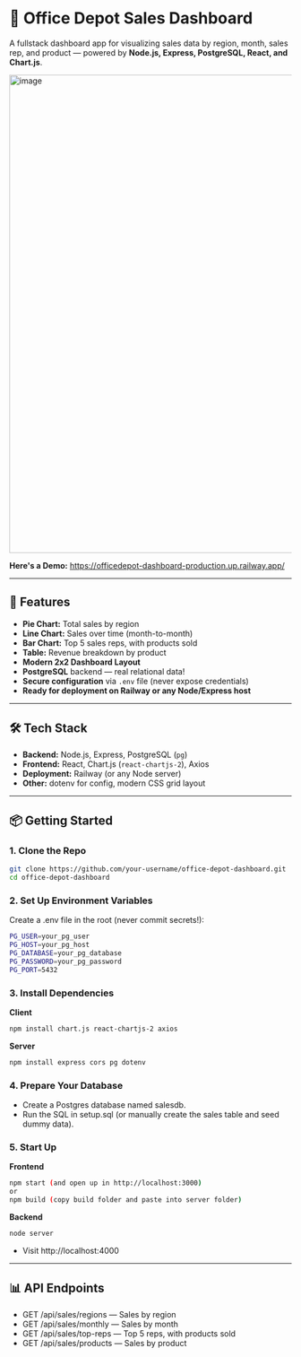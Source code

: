 # 🏢 Office Depot Sales Dashboard

A fullstack dashboard app for visualizing sales data by region, month, sales rep, and product — powered by **Node.js, Express, PostgreSQL, React, and Chart.js**.

<img width="1084" height="853" alt="image" src="https://github.com/user-attachments/assets/b7ed061f-b55d-4348-83a9-175387882c84" />

**Here's a Demo:** https://officedepot-dashboard-production.up.railway.app/

---

## 🚀 Features

- **Pie Chart:** Total sales by region
- **Line Chart:** Sales over time (month-to-month)
- **Bar Chart:** Top 5 sales reps, with products sold
- **Table:** Revenue breakdown by product
- **Modern 2x2 Dashboard Layout**
- **PostgreSQL** backend — real relational data!
- **Secure configuration** via `.env` file (never expose credentials)
- **Ready for deployment on Railway or any Node/Express host**

---

## 🛠️ Tech Stack

- **Backend:** Node.js, Express, PostgreSQL (`pg`)
- **Frontend:** React, Chart.js (`react-chartjs-2`), Axios
- **Deployment:** Railway (or any Node server)
- **Other:** dotenv for config, modern CSS grid layout

---

## 📦 Getting Started

### 1. **Clone the Repo**

```bash
git clone https://github.com/your-username/office-depot-dashboard.git
cd office-depot-dashboard
```

### 2. **Set Up Environment Variables**

Create a .env file in the root (never commit secrets!):
```bash
PG_USER=your_pg_user
PG_HOST=your_pg_host
PG_DATABASE=your_pg_database
PG_PASSWORD=your_pg_password
PG_PORT=5432
```

### 3. **Install Dependencies**

**Client**
```bash
npm install chart.js react-chartjs-2 axios
```
**Server**
```bash
npm install express cors pg dotenv
```

### 4. **Prepare Your Database**

- Create a Postgres database named salesdb.
- Run the SQL in setup.sql (or manually create the sales table and seed dummy data).

### 5. **Start Up**

**Frontend**
```bash
npm start (and open up in http://localhost:3000)
or
npm build (copy build folder and paste into server folder)
```
**Backend**
```bash
node server
```
- Visit http://localhost:4000

---

## 📊 API Endpoints

- GET /api/sales/regions — Sales by region
- GET /api/sales/monthly — Sales by month
- GET /api/sales/top-reps — Top 5 reps, with products sold
- GET /api/sales/products — Sales by product



